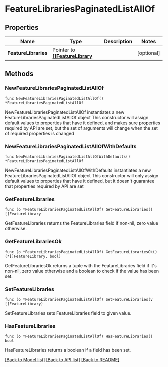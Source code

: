 # FeatureLibrariesPaginatedListAllOf

## Properties

Name | Type | Description | Notes
------------ | ------------- | ------------- | -------------
**FeatureLibraries** | Pointer to [**[]FeatureLibrary**](FeatureLibrary.md) |  | [optional] 

## Methods

### NewFeatureLibrariesPaginatedListAllOf

`func NewFeatureLibrariesPaginatedListAllOf() *FeatureLibrariesPaginatedListAllOf`

NewFeatureLibrariesPaginatedListAllOf instantiates a new FeatureLibrariesPaginatedListAllOf object
This constructor will assign default values to properties that have it defined,
and makes sure properties required by API are set, but the set of arguments
will change when the set of required properties is changed

### NewFeatureLibrariesPaginatedListAllOfWithDefaults

`func NewFeatureLibrariesPaginatedListAllOfWithDefaults() *FeatureLibrariesPaginatedListAllOf`

NewFeatureLibrariesPaginatedListAllOfWithDefaults instantiates a new FeatureLibrariesPaginatedListAllOf object
This constructor will only assign default values to properties that have it defined,
but it doesn't guarantee that properties required by API are set

### GetFeatureLibraries

`func (o *FeatureLibrariesPaginatedListAllOf) GetFeatureLibraries() []FeatureLibrary`

GetFeatureLibraries returns the FeatureLibraries field if non-nil, zero value otherwise.

### GetFeatureLibrariesOk

`func (o *FeatureLibrariesPaginatedListAllOf) GetFeatureLibrariesOk() (*[]FeatureLibrary, bool)`

GetFeatureLibrariesOk returns a tuple with the FeatureLibraries field if it's non-nil, zero value otherwise
and a boolean to check if the value has been set.

### SetFeatureLibraries

`func (o *FeatureLibrariesPaginatedListAllOf) SetFeatureLibraries(v []FeatureLibrary)`

SetFeatureLibraries sets FeatureLibraries field to given value.

### HasFeatureLibraries

`func (o *FeatureLibrariesPaginatedListAllOf) HasFeatureLibraries() bool`

HasFeatureLibraries returns a boolean if a field has been set.


[[Back to Model list]](../README.md#documentation-for-models) [[Back to API list]](../README.md#documentation-for-api-endpoints) [[Back to README]](../README.md)


